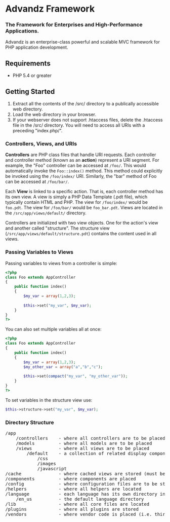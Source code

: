 # Advandz Framework #
### The Framework for Enterprises and High-Performance Applications. ###

Advandz is an enterprise-class powerful and scalable MVC framework for PHP application development.

## Requirements ##

* PHP 5.4 or greater

## Getting Started ##

1. Extract all the contents of the /src/ directory to a publically accessible web directory.
2. Load the web directory in your browser.
3. If your webserver does not support .htaccess files, delete the .htaccess file in the /src/ directory. You will need to access all URIs with a preceding "index.php/".

### Controllers, Views, and URIs ###

**Controllers** are PHP class files that handle URI requests. Each controller and controller method (known as an **action**) represent a URI segment. For example, the "Foo" controller can be accessed at ```/foo/```. This would automatically invoke the ```Foo::index()``` method. This method could explicitly be invoked using the ```/foo/index/``` URI. Similarly, the "bar" method of Foo can be accessed at ```/foo/bar/```. 

Each **View** is linked to a specific action. That is, each controller method has its own view. A view is simply a PHP Data Template (.pdt file), which typically contain HTML and PHP. The view for ```/foo/index/``` would be ```foo.pdt```. The view for ```/foo/bar/``` would be ```foo_bar.pdt```. Views are located in the ```/src/app/views/default/``` directory.

Controllers are initialized with two view objects. One for the action's view and another called "structure". The structure view (```/src/app/views/default/structure.pdt```) contains the content used in all views.

### Passing Variables to Views ###

Passing variables to views from a controller is simple:

```php
<?php
class Foo extends AppController
{
	public function index()
	{
		$my_var = array(1,2,3);
	
		$this->set("my_var", $my_var);
	}
}
?>
```

You can also set multiple variables all at once:

```php
<?php
class Foo extends AppController
{
	public function index()
	{
		$my_var = array(1,2,3);
		$my_other_var = array("a","b","c");
	
		$this->set(compact("my_var", "my_other_var"));
	}
}
?>
```

To set variables in the structure view use:

```php
$this->structure->set("my_var", $my_var);
```

### Directory Structure ###
<pre>
/app
	/controllers 	- where all controllers are to be placed
	/models 		- where all models are to be placed
	/views			- where all views are to be placed
		/default	- a collection of related display components
			/css
			/images
			/javascript
/cache				- where cached views are stored (must be writable to use)
/components			- where components are placed
/config				- where configuration files are to be stored
/helpers			- where all helpers are located
/language			- each language has its own directory in here
	/en_us			- the default language directory
/lib				- where all core files are located
/plugins			- where all plugins are stored
/vendors			- where vendor code is placed (i.e. third party libraries)
</pre>

